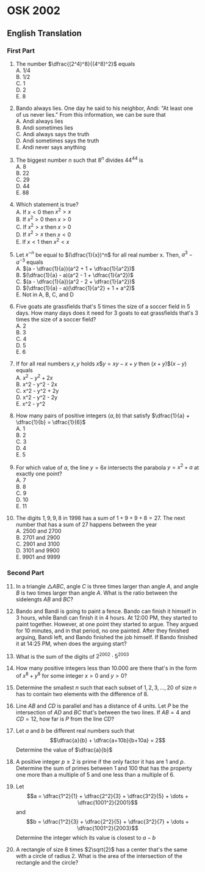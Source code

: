 # OSK 2002

## English Translation

### First Part

1. The number $\dfrac{(2^4)^8}{(4^8)^2}$ equals  
A. 1/4  
B. 1/2  
C. 1  
D. 2  
E. 8  

2. Bando always lies. One day he said to his neighbor, Andi: "At least one of us never lies." From this information, we can be sure that  
A. Andi always lies  
B. Andi sometimes lies  
C. Andi always says the truth  
D. Andi sometimes says the truth  
E. Andi never says anything  

3. The biggest number $n$ such that $8^n$ divides $44^{44}$ is  
A. 8  
B. 22  
C. 29  
D. 44  
E. 88  

4. Which statement is true?  
A. If $x < 0$ then $x^2 > x$  
B. If $x^2 > 0$ then $x > 0$  
C. If $x^2 > x$ then $x > 0$  
D. If $x^2 > x$ then $x < 0$  
E. If $x < 1$ then $x^2 < x$

5. Let $x^{-n}$ be equal to $(\dfrac{1}{x})^n$ for all real number x. Then, $a^3 - a^{-3}$ equals  
A. $(a - \dfrac{1}{a})(a^2 + 1 + \dfrac{1}{a^2})$  
B. $(\dfrac{1}{a} - a)(a^2 - 1 + \dfrac{1}{a^2})$  
C. $(a - \dfrac{1}{a})(a^2 - 2 + \dfrac{1}{a^2})$  
D. $(\dfrac{1}{a} - a)(\dfrac{1}{a^2} + 1 + a^2)$  
E. Not in A, B, C, and D  

6. Five goats ate grassfields that's 5 times the size of a soccer field in 5 days. How many days does it need for 3 goats to eat grassfields that's 3 times the size of a soccer field?  
A. 2  
B. 3  
C. 4  
D. 5  
E. 6  

7. If for all real numbers $x, y$ holds $x\$y = xy - x + y$ then $(x+y)\$(x-y)$ equals  
A. $x^2 - y^2 + 2x$  
B. x^2 - y^2 - 2x  
C. x^2 - y^2 + 2y  
D. x^2 - y^2 - 2y  
E. x^2 - y^2

8. How many pairs of positive integers $(a, b)$ that satisfy $\dfrac{1}{a} + \dfrac{1}{b} = \dfrac{1}{6}$  
A. 1  
B. 2  
C. 3  
D. 4  
E. 5  

9. For which value of $a$, the line $y = 6x$ intersects the parabola $y = x^2 + a$ at exactly one point?  
A. 7  
B. 8  
C. 9  
D. 10  
E. 11  

10. The digits $1, 9, 9, 8$ in $1998$ has a sum of $1 + 9 + 9 + 8 = 27$. The next number that has a sum of $27$ happens between the year  
A. 2500 and 2700  
B. 2701 and 2900  
C. 2901 and 3100  
D. 3101 and 9900  
E. 9901 and 9999  

### Second Part

11. In a triangle $\triangle ABC$, angle $C$ is three times larger than angle $A$, and angle $B$ is two times larger than angle $A$. What is the ratio between the sidelengts $AB$ and $BC$?

12. Bando and Bandi is going to paint a fence. Bando can finish it himself in 3 hours, while Bandi can finish it in 4 hours. At 12:00 PM, they started to paint together. However, at one point they started to argue. They argued for 10 minutes, and in that period, no one painted. After they finished arguing, Bandi left, and Bando finished the job himself. If Bando finished it at 14:25 PM, when does the arguing start?

13. What is the sum of the digits of $2^{2002} \cdot 5^{2003}$

14. How many positive integers less than $10.000$ are there that's in the form of $x^8 + y^8$ for some integer $x > 0$ and $y > 0$?

15. Determine the smallest $n$ such that each subset of ${1, 2, 3, \dots, 20}$ of size $n$ has to contain two elements with the difference of $8$.

16. Line $AB$ and $CD$ is parallel and has a distance of 4 units. Let $P$ be the intersection of $AD$ and $BC$ that's between the two lines. If $AB = 4$ and $CD = 12$, how far is $P$ from the line $CD$?

17. Let $a$ and $b$ be different real numbers such that
$$\dfrac{a}{b} + \dfrac{a+10b}{b+10a} = 2$$
Determine the value of $\dfrac{a}{b}$

18. A positive integer $p \ge 2$ is prime if the only factor it has are $1$ and $p$. Determine the sum of primes between 1 and 100 that has the property one more than a multiple of 5 and one less than a multiple of 6.

19. Let
$$a = \dfrac{1^2}{1} + \dfrac{2^2}{3} + \dfrac{3^2}{5} + \dots + \dfrac{1001^2}{2001}$$
and
$$b = \dfrac{1^2}{3} + \dfrac{2^2}{5} + \dfrac{3^2}{7} + \dots + \dfrac{1001^2}{2003}$$
Determine the integer which its value is closest to $a - b$

20. A rectangle of size 8 times $2\sqrt{2}$ has a center that's the same with a circle of radius 2. What is the area of the intersection of the rectangle and the circle?
